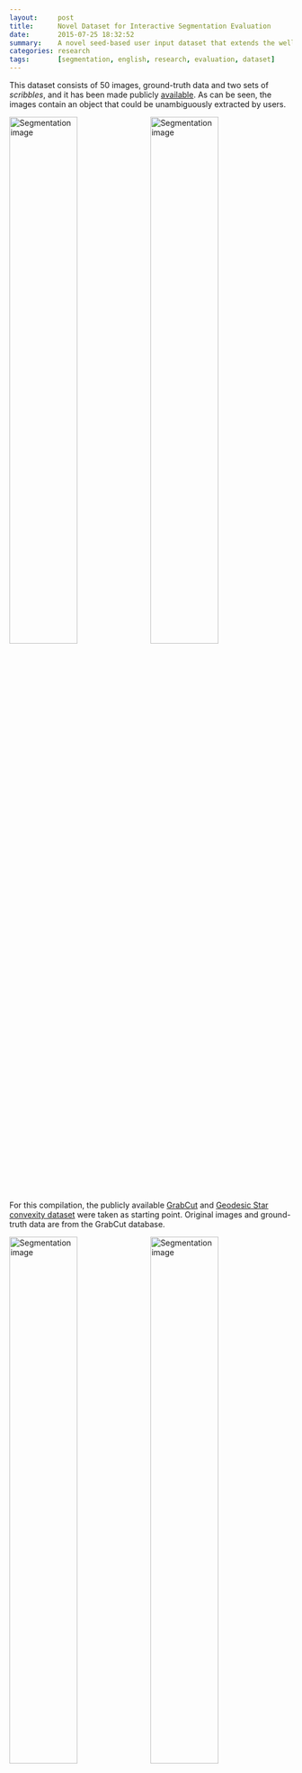 ```yaml
---
layout:     post
title:      Novel Dataset for Interactive Segmentation Evaluation
date:       2015-07-25 18:32:52
summary:    A novel seed-based user input dataset that extends the well-known GrabCut dataset and the Geodesic Star convexity dataset.
categories: research
tags:       [segmentation, english, research, evaluation, dataset]
---
```


This dataset consists of 50 images, ground-truth data and two sets of _scribbles_, and it has been made publicly [available](https://github.com/flandrade/dataset-interactive-algorithms). As can be seen, the images contain an object that could be unambiguously extracted by users.

<img src="{{ site.url }}/assets/images/segmentation-01.jpg" width="49%" alt="Segmentation image"/> <img src="{{ site.url }}/assets/images/segmentation-08.jpg" width="49%" alt="Segmentation image"/>

For this compilation, the publicly available [GrabCut](https://research.microsoft.com/en-us/um/cambridge/projects/visionimagevideoediting/segmentation/grabcut.htm) and [Geodesic Star convexity dataset](https://www.robots.ox.ac.uk/~vgg/research/iseg/#Dataset) were taken as starting point. Original images and ground-truth data are from the GrabCut database.

<img src="{{ site.url }}/assets/images/segmentation-05.jpg" width="49%" alt="Segmentation image"/> <img src="{{ site.url }}/assets/images/segmentation-06.jpg" width="49%" alt="Segmentation image"/>

User inputs are provided by means of two sets of _scribbles_ which indicate foreground and background regions. For the first set, we use the _scribbles_ for initializing robot user from the Geodesic Star Convexit dataset. These employ on average about 4 strokes per image, yet they mark a small area of the foreground object. Finally, a new set of _scribbles_ was created in order to extend this dataset. In this set, the _scribbles_ indicate and mark in more detail the foreground region.

These sets reflect two degrees of user effort: the second set marks in more detail foreground regions when compared to the first set of _scribbles_.

__NOTE:__ _This note is the second of two notes. See the [presentation entry]({% post_url 2015-07-24-evaluation-interactive-image-segmentation %}) for more information._
